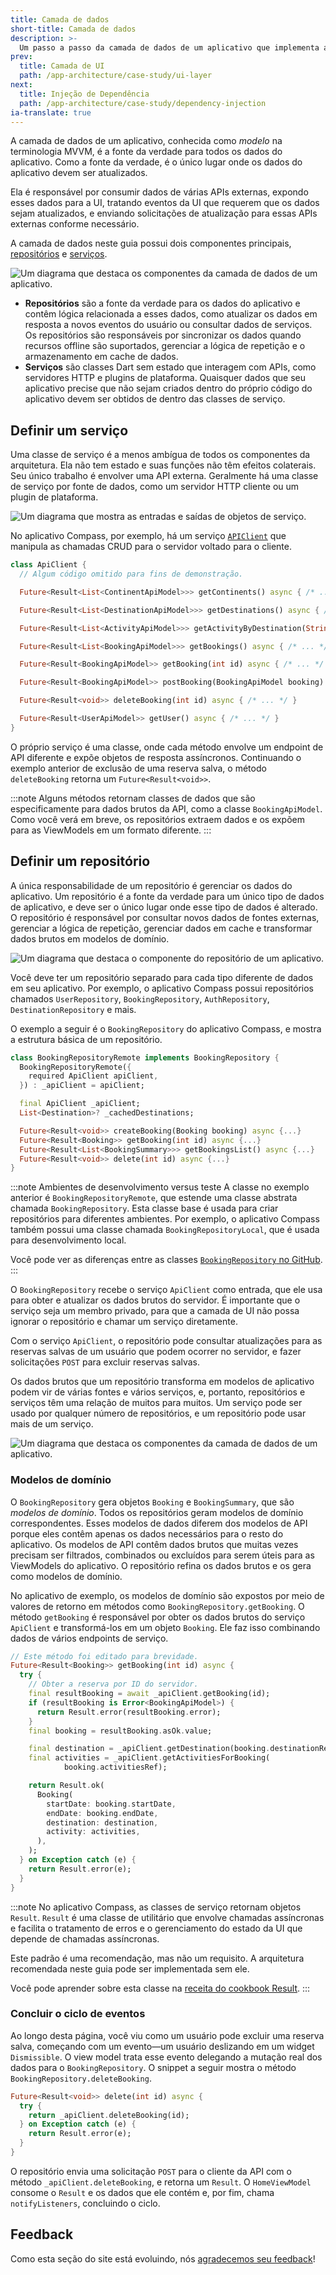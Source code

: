 ```yaml
---
title: Camada de dados
short-title: Camada de dados
description: >-
  Um passo a passo da camada de dados de um aplicativo que implementa a arquitetura MVVM.
prev:
  title: Camada de UI
  path: /app-architecture/case-study/ui-layer
next:
  title: Injeção de Dependência
  path: /app-architecture/case-study/dependency-injection
ia-translate: true
---
```


A camada de dados de um aplicativo, conhecida como *modelo* na terminologia MVVM,
é a fonte da verdade para todos os dados do aplicativo.
Como a fonte da verdade,
é o único lugar onde os dados do aplicativo devem ser atualizados.

Ela é responsável por consumir dados de várias APIs externas,
expondo esses dados para a UI,
tratando eventos da UI que requerem que os dados sejam atualizados,
e enviando solicitações de atualização para essas APIs externas conforme necessário.

A camada de dados neste guia possui dois componentes principais,
[repositórios][] e [serviços][].

![Um diagrama que destaca os componentes da camada de dados de um aplicativo.](/assets/images/docs/app-architecture/guide/feature-architecture-simplified-Data-highlighted.png)

*   **Repositórios** são a fonte da verdade para os dados do aplicativo e contêm
    lógica relacionada a esses dados, como atualizar os dados em resposta a novos
    eventos do usuário ou consultar dados de serviços. Os repositórios são responsáveis
    por sincronizar os dados quando recursos offline são suportados, gerenciar
    a lógica de repetição e o armazenamento em cache de dados.
*   **Serviços** são classes Dart sem estado que interagem com APIs, como
    servidores HTTP e plugins de plataforma. Quaisquer dados que seu aplicativo precise que não sejam
    criados dentro do próprio código do aplicativo devem ser obtidos de dentro das
    classes de serviço.

## Definir um serviço

Uma classe de serviço é a menos ambígua de todos os componentes da arquitetura.
Ela não tem estado e suas funções não têm efeitos colaterais.
Seu único trabalho é envolver uma API externa.
Geralmente há uma classe de serviço por fonte de dados,
como um servidor HTTP cliente ou um plugin de plataforma.

![Um diagrama que mostra as entradas e saídas de objetos de serviço.](/assets/images/docs/app-architecture/case-study/mvvm-case-study-services-architecture.png)

No aplicativo Compass, por exemplo, há um serviço [`APIClient`][] que
manipula as chamadas CRUD para o servidor voltado para o cliente.

```dart title=api_client.dart
class ApiClient {
  // Algum código omitido para fins de demonstração.

  Future<Result<List<ContinentApiModel>>> getContinents() async { /* ... */ }

  Future<Result<List<DestinationApiModel>>> getDestinations() async { /* ... */ }

  Future<Result<List<ActivityApiModel>>> getActivityByDestination(String ref) async { /* ... */ }

  Future<Result<List<BookingApiModel>>> getBookings() async { /* ... */ }

  Future<Result<BookingApiModel>> getBooking(int id) async { /* ... */ }

  Future<Result<BookingApiModel>> postBooking(BookingApiModel booking) async { /* ... */ }

  Future<Result<void>> deleteBooking(int id) async { /* ... */ }

  Future<Result<UserApiModel>> getUser() async { /* ... */ }
}
```

O próprio serviço é uma classe,
onde cada método envolve um endpoint de API diferente e
expõe objetos de resposta assíncronos.
Continuando o exemplo anterior de exclusão de uma reserva salva,
o método `deleteBooking` retorna um `Future<Result<void>>`.

:::note
Alguns métodos retornam classes de dados que são
especificamente para dados brutos da API,
como a classe `BookingApiModel`.
Como você verá em breve, os repositórios extraem dados e
os expõem para as ViewModels em um formato diferente.
:::

## Definir um repositório

A única responsabilidade de um repositório é gerenciar os dados do aplicativo.
Um repositório é a fonte da verdade para um único tipo de dados de aplicativo,
e deve ser o único lugar onde esse tipo de dados é alterado.
O repositório é responsável por consultar novos dados de fontes externas,
gerenciar a lógica de repetição, gerenciar dados em cache
e transformar dados brutos em modelos de domínio.

![Um diagrama que destaca o componente do repositório de um aplicativo.](/assets/images/docs/app-architecture/guide/feature-architecture-simplified-Repository-highlighted.png)

Você deve ter um repositório separado para
cada tipo diferente de dados em seu aplicativo.
Por exemplo, o aplicativo Compass possui repositórios chamados `UserRepository`,
`BookingRepository`, `AuthRepository`, `DestinationRepository` e mais.

O exemplo a seguir é o `BookingRepository` do aplicativo Compass,
e mostra a estrutura básica de um repositório.

```dart title=booking_repository_remote.dart
class BookingRepositoryRemote implements BookingRepository {
  BookingRepositoryRemote({
    required ApiClient apiClient,
  }) : _apiClient = apiClient;

  final ApiClient _apiClient;
  List<Destination>? _cachedDestinations;

  Future<Result<void>> createBooking(Booking booking) async {...}
  Future<Result<Booking>> getBooking(int id) async {...}
  Future<Result<List<BookingSummary>>> getBookingsList() async {...}
  Future<Result<void>> delete(int id) async {...}
}
```

:::note Ambientes de desenvolvimento versus teste
A classe no exemplo anterior é `BookingRepositoryRemote`,
que estende uma classe abstrata chamada `BookingRepository`.
Esta classe base é usada para criar repositórios para diferentes ambientes.
Por exemplo, o aplicativo Compass também possui uma classe chamada `BookingRepositoryLocal`,
que é usada para desenvolvimento local.

Você pode ver as diferenças entre as
classes [`BookingRepository` no GitHub][].
:::

O `BookingRepository` recebe o serviço `ApiClient` como entrada,
que ele usa para obter e atualizar os dados brutos do servidor.
É importante que o serviço seja um membro privado,
para que a camada de UI não possa ignorar o repositório e chamar um serviço diretamente.

Com o serviço `ApiClient`,
o repositório pode consultar atualizações para as reservas salvas de um usuário que
podem ocorrer no servidor, e fazer solicitações `POST` para excluir reservas salvas.

Os dados brutos que um repositório transforma em modelos de aplicativo podem vir de
várias fontes e vários serviços,
e, portanto, repositórios e serviços têm uma relação de muitos para muitos.
Um serviço pode ser usado por qualquer número de repositórios,
e um repositório pode usar mais de um serviço.

![Um diagrama que destaca os componentes da camada de dados de um aplicativo.](/assets/images/docs/app-architecture/guide/feature-architecture-simplified-Data-highlighted.png)

### Modelos de domínio

O `BookingRepository` gera objetos `Booking` e `BookingSummary`,
que são *modelos de domínio*.
Todos os repositórios geram modelos de domínio correspondentes.
Esses modelos de dados diferem dos modelos de API porque eles contêm apenas os dados
necessários para o resto do aplicativo.
Os modelos de API contêm dados brutos que muitas vezes precisam ser filtrados,
combinados ou excluídos para serem úteis para as ViewModels do aplicativo.
O repositório refina os dados brutos e os gera como modelos de domínio.

No aplicativo de exemplo, os modelos de domínio são expostos por meio de
valores de retorno em métodos como `BookingRepository.getBooking`.
O método `getBooking` é responsável por obter os dados brutos do
serviço `ApiClient` e transformá-los em um objeto `Booking`.
Ele faz isso combinando dados de vários endpoints de serviço.

```dart title=booking_repository_remote.dart highlightLines=14-21
// Este método foi editado para brevidade.
Future<Result<Booking>> getBooking(int id) async {
  try {
    // Obter a reserva por ID do servidor.
    final resultBooking = await _apiClient.getBooking(id);
    if (resultBooking is Error<BookingApiModel>) {
      return Result.error(resultBooking.error);
    }
    final booking = resultBooking.asOk.value;

    final destination = _apiClient.getDestination(booking.destinationRef);
    final activities = _apiClient.getActivitiesForBooking(
            booking.activitiesRef);

    return Result.ok(
      Booking(
        startDate: booking.startDate,
        endDate: booking.endDate,
        destination: destination,
        activity: activities,
      ),
    );
  } on Exception catch (e) {
    return Result.error(e);
  }
}
```

:::note
No aplicativo Compass, as classes de serviço retornam objetos `Result`.
`Result` é uma classe de utilitário que envolve chamadas assíncronas e
facilita o tratamento de erros e o gerenciamento do estado da UI que depende
de chamadas assíncronas.

Este padrão é uma recomendação, mas não um requisito.
A arquitetura recomendada neste guia pode ser implementada sem ele.

Você pode aprender sobre esta classe na [receita do cookbook Result][].
:::

### Concluir o ciclo de eventos

Ao longo desta página, você viu como um usuário pode excluir uma reserva salva,
começando com um evento—um usuário deslizando em um widget `Dismissible`.
O view model trata esse evento delegando
a mutação real dos dados para o `BookingRepository`.
O snippet a seguir mostra o método `BookingRepository.deleteBooking`.

```dart title=booking_repository_remote.dart
Future<Result<void>> delete(int id) async {
  try {
    return _apiClient.deleteBooking(id);
  } on Exception catch (e) {
    return Result.error(e);
  }
}
```

O repositório envia uma solicitação `POST` para o cliente da API com
o método `_apiClient.deleteBooking`,
e retorna um `Result`. O `HomeViewModel` consome o `Result` e os dados que ele contém e,
por fim, chama `notifyListeners`,
concluindo o ciclo.

[repositórios]: /app-architecture/guide#repositories
[serviços]: /app-architecture/guide#services
[`APIClient`]: https://github.com/flutter/samples/blob/main/compass_app/app/lib/data/services/api/api_client.dart
[`sealed`]: {{site.dart-site}}/language/class-modifiers#sealed
[`BookingRepository` no GitHub]: https://github.com/flutter/samples/tree/main/compass_app/app/lib/data/repositories/booking
[receita do cookbook Result]: /app-architecture/design-patterns/result

[//]: # (todo ewindmill@ - atualizar link do Result após #11444 chegar)

## Feedback

Como esta seção do site está evoluindo,
nós [agradecemos seu feedback][]!

[agradecemos seu feedback]: https://google.qualtrics.com/jfe/form/SV_4T0XuR9Ts29acw6?page="case-study/data-layer"
